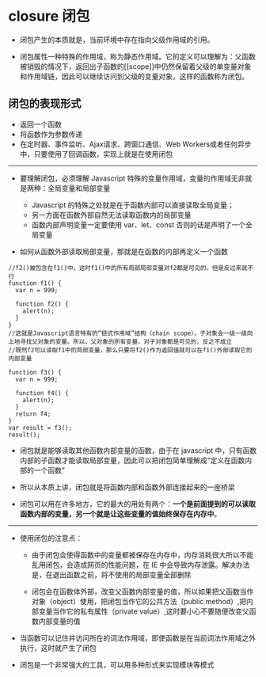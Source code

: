 # closure 闭包

- 闭包产生的本质就是，当前环境中存在指向父级作用域的引用。

- 闭包属性一种特殊的作用域，称为静态作用域。它的定义可以理解为：父函数被销毁的情况下，返回出子函数的[[scope]]中仍然保留着父级的单变量对象和作用域链，因此可以继续访问到父级的变量对象，这样的函数称为闭包。

## 闭包的表现形式

- 返回一个函数
- 将函数作为参数传递
- 在定时器、事件监听、Ajax请求、跨窗口通信、Web Workers或者任何异步中，只要使用了回调函数，实现上就是在使用闭包


---

- 要理解闭包，必须理解 Javascript 特殊的变量作用域，变量的作用域无非就是两种：全局变量和局部变量

  - Javascript 的特殊之处就是在于函数内部可以直接读取全局变量；
  - 另一方面在函数外部自然无法读取函数内的局部变量
  - 函数内部声明变量一定要使用 var、let、const 否则的话是声明了一个全局变量

- 如何从函数外部读取局部变量，那就是在函数的内部再定义一个函数

```
//f2()被包含在f1()中，这时f1()中的所有局部局部变量对f2都是可见的。但是反过来就不行
function f1() {
  var n = 999;

  function f2() {
    alert(n);
  }
}
//这就是Javascript语言特有的“链式作用域”结构（chain scope），子对象会一级一级向上地寻找父对象的变量。所以，父对象的所有变量，对子对象都是可见的，反之不成立
//既然f2可以读取f1中的局部变量，那么只要将f2()作为返回值就可以在f1()外部读取它的内部变量

function f3() {
  var n = 999;

  function f4() {
    alert(n);
  }
  return f4;
}
var result = f3();
result();
```

- 闭包就是能够读取其他函数内部变量的函数，由于在 javascript 中，只有函数内部的子函数才能读取局部变量，因此可以把闭包简单理解成“定义在函数内部的一个函数”

- 所以从本质上讲，闭包就是将函数内部和函数外部连接起来的一座桥梁

- 闭包可以用在许多地方，它的最大的用处有两个：**一个是前面提到的可以读取函数内部的变量，另一个就是让这些变量的值始终保存在内存中**。

---

- 使用闭包的注意点：

  - 由于闭包会使得函数中的变量都被保存在内存中，内存消耗很大所以不能乱用闭包，会造成网页的性能问题，在 IE 中会导致内存泄露。解决办法是，在退出函数之前，将不使用的局部变量全部删除

  - 闭包会在函数体外部，改变父函数内部变量的值，所以如果把父函数当作对象（object）使用，把闭包当作它的公共方法（public method）,把内部变量当作它的私有属性（private value）,这时要小心不要随便改变父函数内部变量的值

- 当函数可以记住并访问所在的词法作用域，即使函数是在当前词法作用域之外执行，这时就产生了闭包

- 闭包是一个非常强大的工具，可以用多种形式来实现模块等模式
